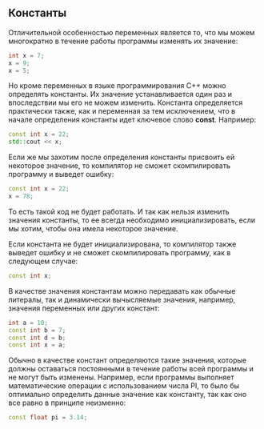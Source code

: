 ## Константы

Отличительной особенностью переменных является то, что мы можем многократно в течение работы программы изменять их значение:

```cpp
int x = 7;
x = 9;
x = 5;
```

Но кроме переменных в языке программирования C++ можно определять константы. Их значение устанавливается один раз и впоследствии мы его не 
можем изменить. Константа определяется практически также, как и переменная за тем исключением, что в начале определения константы идет ключевое 
слово **const**. Например:

```cpp
const int x = 22;
std::cout << x;
```

Если же мы захотим после определения константы присвоить ей некоторое значение, то компилятор не сможет скомпилировать программу и выведет ошибку:

```cpp
const int x = 22;
x = 78;
```

То есть такой код не будет работать. И так как нельзя изменить значения константы, то ее всегда необходимо инициализировать, если мы хотим, чтобы она имела некоторое значение.

Если константа не будет инициализирована, то компилятор также выведет ошибку и не сможет скомпилировать программу, как в следующем случае:

```cpp
const int x;
```

В качестве значения константам можно передавать как обычные литералы, так и динамически вычысляемые значения, например, значения переменных или других констант:

```cpp
int a = 10;
const int b = 7;
const int d = b;
const int x = a;
```

Обычно в качестве констант определяются такие значения, которые должны оставаться постоянными в течение работы всей программы и не могут быть изменены. Например, если программы выполняет математические операции с использованием числа PI, то было бы оптимально определить данные значение как константу, так как оно все равно в принципе неизменно:

```cpp
const float pi = 3.14;
```

